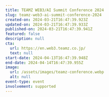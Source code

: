 ```yaml
---
title: TEAMZ WEB3/AI Summit Conference 2024
slug: teamz-web3-ai-summit-conference-2024
created-on: 2024-03-21T16:47:39.923Z
updated-on: 2024-03-21T16:47:39.933Z
published-on: 2024-03-21T16:47:39.941Z
featured: false
description: null
cta:
  url: https://en.web3.teamz.co.jp/
  text: null
start-date: 2024-04-13T16:47:39.948Z
end-date: 2024-04-14T16:47:39.955Z
image:
  url: /assets/images/teamz-conference.webp
  alt: null
event-type: event
involvement: supported
---
```

